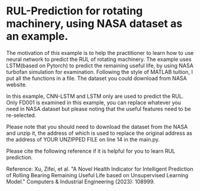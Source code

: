 # RUL-Prediction for rotating machinery, using NASA dataset as an example.
The motivation of this example is to help the practitioner to learn how to use neural network to predict the RUL of rotating machinery. 
The example uses LSTM(based on Pytorch) to predict the remaining useful life, by using NASA turbofan simulation for examination. 
  Following the style of MATLAB tuition, I put all the functions in a file. 
  The dataset you could download from NASA website. 
  
  
  
  
In this example, CNN-LSTM and LSTM only are used to predict the RUL.
Only FD001 is examined in this example, you can replace whatever you need in NASA dataset but please noting that the useful features need to be re-selected. 

Please note that you should need to download the dataset from the NASA and unzip it, the address of which is used to replace the original address as the address of YOUR UNZIPPED FILE on line 14 in the main.py. 

Please cite the following reference if it is helpful for you to learn RUL prediction.

Reference:
  Xu, Zifei, et al. "A Novel Health Indicator for Intelligent Prediction of Rolling Bearing Remaining Useful Life based on Unsupervised Learning Model." Computers & Industrial Engineering (2023): 108999.
